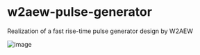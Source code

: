 # w2aew-pulse-generator
Realization of a fast rise-time pulse generator design by W2AEW

![image](https://user-images.githubusercontent.com/148607/165666386-e7cb6f6f-1205-4648-b96a-8208b6dd1357.png)

